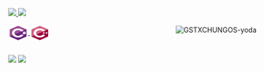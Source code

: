 ## <GSTX>
 <div>
  <a href="https://github.com/Gstx-NewWay">
  <img height="180em" src="https://github-readme-stats.vercel.app/api?username=Gstx-NewWay&show_icons=true&theme=dracula&include_all_commits=true&count_private=true"/>
  <img height="180em" src="https://github-readme-stats.vercel.app/api/top-langs/?username=Gstx-NewWay&layout=compact&langs_count=7&theme=dracula"/>
</div>
<div style="display: inline_block"><br>
  <img align="center" alt="Csharp" height="30" width="40" src="https://raw.githubusercontent.com/devicons/devicon/master/icons/csharp/csharp-original.svg">
  <img align="center" alt="Csharp" height="30" width="40" src="https://raw.githubusercontent.com/devicons/devicon/master/icons/cplusplus/cplusplus-original.svg">
  <img align="right" alt="GSTXCHUNGOS-yoda" src="https://picrew.me/share?cd=FSl8fDg8fu">
</div>
  
  ##
 
<div> 
  <a href="https://www.youtube.com/channel/UChSRW6L5r0esk1xVB5Dqt7g" target="_blank"><img src="https://img.shields.io/badge/YouTube-FF0000?style=for-the-badge&logo=youtube&logoColor=white" target="_blank"></a>
 <a href="https://discord.gg/newway" target="_blank"><img src="https://img.shields.io/badge/Discord-7289DA?style=for-the-badge&logo=discord&logoColor=white" target="_blank"></a>
</div>
